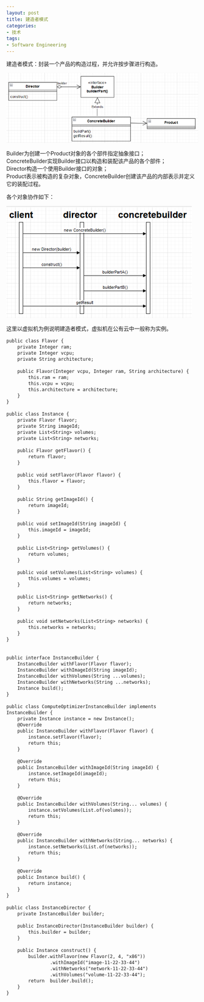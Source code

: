 ```yaml
---  
layout: post  
title: 建造者模式  
categories:  
- 技术  
tags:  
- Software Engineering
---
```

  
建造者模式：封装一个产品的构造过程，并允许按步骤进行构造。 

![builder](/media/pic/builder.PNG 'builder')  
 
Builder为创建一个Product对象的各个部件指定抽象接口；  
ConcreteBuilder实现Builder接口以构造和装配该产品的各个部件；  
Director构造一个使用Builder接口的对象；  
Product表示被构造的复杂对象，ConcreteBuilder创建该产品的内部表示并定义它的装配过程。  

各个对象协作如下：  

![builder_interaction](/media/pic/builder_interaction.PNG 'builder_interaction')  

这里以虚拟机为例说明建造者模式，虚拟机在公有云中一般称为实例。   

	public class Flavor {
    	private Integer ram;
    	private Integer vcpu;
    	private String architecture;

    	public Flavor(Integer vcpu, Integer ram, String architecture) {
    	    this.ram = ram;
    	    this.vcpu = vcpu;
    	    this.architecture = architecture;
    	}
	}

	public class Instance {
    	private Flavor flavor;
    	private String imageId;
    	private List<String> volumes;
    	private List<String> networks;

    	public Flavor getFlavor() {
    	    return flavor;
    	}

    	public void setFlavor(Flavor flavor) {
    	    this.flavor = flavor;
    	}

    	public String getImageId() {
    	    return imageId;
    	}

    	public void setImageId(String imageId) {
    	    this.imageId = imageId;
    	}
	
    	public List<String> getVolumes() {
    	    return volumes;
    	}

    	public void setVolumes(List<String> volumes) {
    	    this.volumes = volumes;
    	}

    	public List<String> getNetworks() {
    	    return networks;
    	}

    	public void setNetworks(List<String> networks) {
    	    this.networks = networks;
    	}
	}


	public interface InstanceBuilder {
    	InstanceBuilder withFlavor(Flavor flavor);
    	InstanceBuilder withImageId(String imageId);
    	InstanceBuilder withVolumes(String ...volumes);
    	InstanceBuilder withNetworks(String ...networks);
    	Instance build();
	}

	public class ComputeOptimizerInstanceBuilder implements InstanceBuilder {
    	private Instance instance = new Instance();
    	@Override
    	public InstanceBuilder withFlavor(Flavor flavor) {
        	instance.setFlavor(flavor);
        	return this;
    	}

    	@Override
    	public InstanceBuilder withImageId(String imageId) {
        	instance.setImageId(imageId);
        	return this;
    	}

    	@Override
    	public InstanceBuilder withVolumes(String... volumes) {
        	instance.setVolumes(List.of(volumes));
        	return this;
    	}

    	@Override
    	public InstanceBuilder withNetworks(String... networks) {
        	instance.setNetworks(List.of(networks));
        	return this;
    	}

    	@Override
    	public Instance build() {
        	return instance;
    	}
	}

	public class InstanceDirector {
    	private InstanceBuilder builder;

    	public InstanceDirector(InstanceBuilder builder) {
    	    this.builder = builder;
    	}

    	public Instance construct() {
    	    builder.withFlavor(new Flavor(2, 4, "x86"))
    	            .withImageId("image-11-22-33-44")
    	            .withNetworks("network-11-22-33-44")
    	            .withVolumes("volume-11-22-33-44");
    	    return  builder.build();
    	}
	}